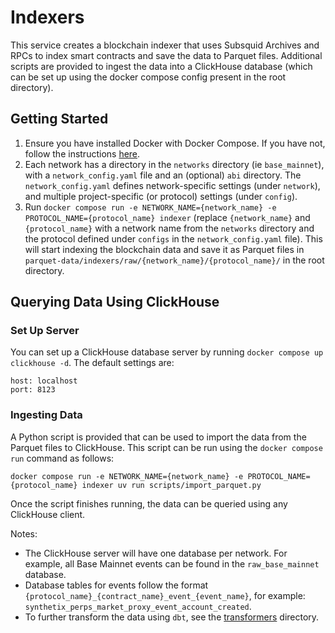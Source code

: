 # Indexers

This service creates a blockchain indexer that uses Subsquid Archives and RPCs to index smart contracts and save the data to Parquet files. Additional scripts are provided to ingest the data into a ClickHouse database (which can be set up using the docker compose config present in the root directory). 

## Getting Started

1. Ensure you have installed Docker with Docker Compose. If you have not, follow the instructions [here](https://docs.docker.com/compose/install/).
1. Each network has a directory in the `networks` directory (ie `base_mainnet`), with a `network_config.yaml` file and an (optional) `abi` directory. The `network_config.yaml` defines network-specific settings (under `network`), and multiple project-specific (or protocol) settings (under `config`). 
1. Run `docker compose run -e NETWORK_NAME={network_name} -e PROTOCOL_NAME={protocol_name} indexer` (replace `{network_name}` and `{protocol_name}` with a network name from the `networks` directory and the protocol defined under `configs` in the `network_config.yaml` file). This will start indexing the blockchain data and save it as Parquet files in `parquet-data/indexers/raw/{network_name}/{protocol_name}/` in the root directory.


## Querying Data Using ClickHouse

### Set Up Server

You can set up a ClickHouse database server by running `docker compose up clickhouse -d`. The default settings are:

```
host: localhost
port: 8123
```

### Ingesting Data

A Python script is provided that can be used to import the data from the Parquet files to ClickHouse. This script can be run using the `docker compose run` command as follows:

`docker compose run -e NETWORK_NAME={network_name} -e PROTOCOL_NAME={protocol_name} indexer uv run scripts/import_parquet.py`
 
Once the script finishes running, the data can be queried using any ClickHouse client.

Notes:
* The ClickHouse server will have one database per network. For example, all Base Mainnet events can be found in the `raw_base_mainnet` database.
* Database tables for events follow the format `{protocol_name}_{contract_name}_event_{event_name}`, for example: `synthetix_perps_market_proxy_event_account_created`.
* To further transform the data using `dbt`, see the [transformers](../transformers/) directory.